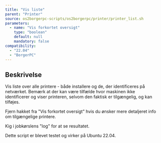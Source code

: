 ```yaml
---
title: "Vis liste"
parent: "Printer"
source: os2borgerpc-scripts/os2borgerpc/printer/printer_list.sh
parameters:
  - name: "Vis forkortet oversigt"
    type: "boolean"
    default: null
    mandatory: false
compatibility:  
  - "22.04"
  - "BorgerPC"
---
```


## Beskrivelse
Vis liste over alle printere - både installere og de, der identificeres på netværket.
Bemærk at der kan være tilfælde hvor maskinen ikke identificerer og viser printeren, selvom den faktisk er tilgængelig, og kan tilføjes.

Fjern hakket fra "Vis forkortet oversigt" hvis du ønsker mere detaljeret info om tilgængelige printere.

Kig i jobkørslens "log" for at se resultatet.

Dette script er blevet testet og virker på Ubuntu 22.04.